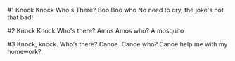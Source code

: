 #1
Knock Knock
Who's There?
Boo
Boo who
No need to cry, the joke's not that bad!

#2
Knock Knock
Who's there?
Amos
Amos who?
A mosquito

#3
Knock, knock.
Who’s there?
Canoe.
Canoe who?
Canoe help me with my homework?
